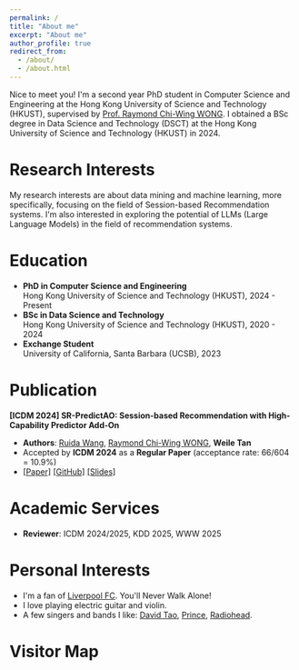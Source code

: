 ```yaml
---
permalink: /
title: "About me"
excerpt: "About me"
author_profile: true
redirect_from: 
  - /about/
  - /about.html
---
```


Nice to meet you! I'm a second year PhD student in Computer Science and Engineering at the Hong Kong University of Science and Technology (HKUST), supervised by [Prof. Raymond Chi-Wing WONG](https://cse.hkust.edu.hk/~raywong/). I obtained a BSc degree in Data Science and Technology (DSCT) at the Hong Kong University of Science and Technology (HKUST) in 2024.

Research Interests
======
My research interests are about data mining and machine learning, more specifically, focusing on the field of Session-based Recommendation systems. 
I'm also interested in exploring the potential of LLMs (Large Language Models) in the field of recommendation systems.

Education
======
- **PhD in Computer Science and Engineering**  
  Hong Kong University of Science and Technology (HKUST), 2024 - Present
- **BSc in Data Science and Technology**  
  Hong Kong University of Science and Technology (HKUST), 2020 - 2024
- **Exchange Student**  
  University of California, Santa Barbara (UCSB), 2023

Publication
======
**[ICDM 2024] SR-PredictAO: Session-based Recommendation with High-Capability Predictor Add-On**
- **Authors**: [Ruida Wang](https://rickyskywalker.github.io), [Raymond Chi-Wing WONG](https://cse.hkust.edu.hk/~raywong/), **Weile Tan**
- Accepted by **ICDM 2024** as a **Regular Paper** (acceptance rate: 66/604 = 10.9%)
- [[Paper]](https://arxiv.org/abs/2309.12218) [[GitHub]](https://github.com/rickyskywalker/sr-predictao-official) [[Slides]](https://ust-waylon.github.io/files/ICDM2024_SR_PredictAO.pdf)

Academic Services
======
- **Reviewer**: ICDM 2024/2025, KDD 2025, WWW 2025

Personal Interests
======
- I'm a fan of [Liverpool FC](https://www.liverpoolfc.com). You'll Never Walk Alone!
- I love playing electric guitar and violin.
- A few singers and bands I like: [David Tao](https://music.youtube.com/playlist?list=OLAK5uy_nYo1o6bHs4gjPp084SI7JY31A2lt3NuuU&si=VVTi9dAGRkrJDe8_), [Prince](https://music.youtube.com/playlist?list=OLAK5uy_lInVpvsoll6f0Bv4hyPsFZvtyVuc0MpS8&si=ejxYfHk6_b7iZkED), [Radiohead](https://music.youtube.com/playlist?list=OLAK5uy_mjfZt29ZKuw9FnglSH4_LLqWBPIPicLjI&si=drGwidwf2etfcKQ_).

Visitor Map
======
<script type="text/javascript" id="mapmyvisitors" src="//mapmyvisitors.com/map.js?d=fPpxcKfIz0sXgCJz5daDSSmnzGUPjmsUwUGN6ieW1eo&cl=ffffff&w=a"></script>
